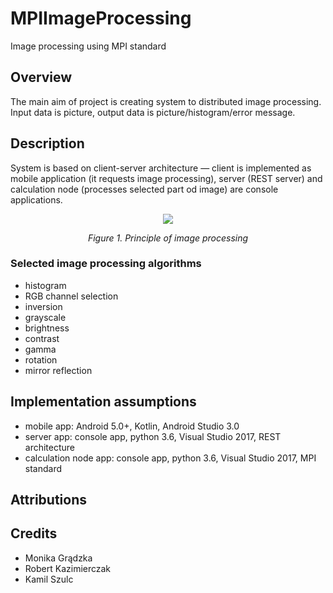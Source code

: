 # MPIImageProcessing
Image processing using MPI standard

## Overview
The main aim of project is creating system to distributed image processing. Input data is picture, output data is picture/histogram/error message.

## Description
System is based on client-server architecture &mdash; client is implemented as mobile application (it requests image processing), server (REST server) and calculation node (processes selected part od image) are console applications.

<p align="center"><img src="https://github.com/kazimierczak-robert/MPIImageProcessing/Resources/System Ang.png"></p>
<p align="center"><em>Figure 1. Principle of image processing</em></p>

### Selected image processing algorithms
- histogram
- RGB channel selection
- inversion
- grayscale
- brightness
- contrast 
- gamma
- rotation
- mirror reflection

## Implementation assumptions
- mobile app: Android 5.0+, Kotlin, Android Studio 3.0
- server app: console app, python 3.6, Visual Studio 2017, REST architecture
- calculation node app: console app, python 3.6, Visual Studio 2017, MPI standard

## Attributions


## Credits
* Monika Grądzka
* Robert Kazimierczak
* Kamil Szulc
